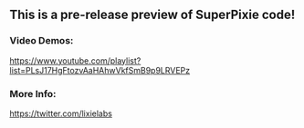 ## This is a pre-release preview of SuperPixie code!

### Video Demos:

https://www.youtube.com/playlist?list=PLsJ17HgFtozvAaHAhwVkfSmB9p9LRVEPz

### More Info:

https://twitter.com/lixielabs
